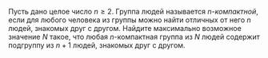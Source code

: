 Пусть дано целое число $n \ge 2$. Группа людей называется $\textit{$n$-компактной}$, 
если для любого человека из группы можно найти отличных от него $n$ людей, знакомых друг с другом. 
Найдите максимально возможное значение $N$ такое, что любая $n$-компактная группа из $N$ людей содержит 
подгруппу из $n + 1$ людей, знакомых друг с другом.